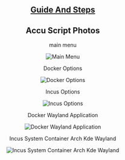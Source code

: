 
<div align="center">
 
##  [Guide And Steps](https://github.com/claudemods/ACCU/blob/main/guide.md)

## Accu Script Photos

<div align="center">
main menu
 <div align="center">
  
![Main Menu](https://github.com/user-attachments/assets/a50252d2-79ea-41de-8495-84961b74effd)

<div align="center">
 Docker Options
 <div align="center">
  
![Docker Options](https://github.com/user-attachments/assets/95c4b764-b18f-4741-8e7f-23bc301c45b8)

<div align="center">
 Incus Options
 <div align="center">
  
![Incus Options](https://github.com/user-attachments/assets/7a6039c8-88bd-46fa-874b-40717a0cb32e)


<div align="center">
 Docker Wayland Application
 <div align="center">
  
![Docker Wayland Application](https://github.com/user-attachments/assets/cce8af89-d317-4f8d-8c2f-16bb901a85bd)

<div align="center">
Incus System Container Arch Kde Wayland
<div align="center">
 
![Incus System Container Arch Kde Wayland](https://github.com/user-attachments/assets/e3b8212b-2e1f-4994-b397-8535746812a4)

